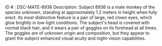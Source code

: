 ID # : DSC-MATE-8936
Description: Subject 8936 is a male monkey of the species unknown, standing at approximately 1.2 meters in height when fully erect. Its most distinctive feature is a pair of large, red clown eyes, which glow brightly in low-light conditions. The subject's head is covered with normal black hair, and it wears a pair of goggles on its forehead at all times. The goggles are of unknown origin and composition, but they appear to grant the subject enhanced visual acuity and night-vision capabilities.